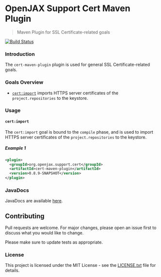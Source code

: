 # OpenJAX Support Cert Maven Plugin

> Maven Plugin for SSL Certificate-related goals

[![Build Status](https://travis-ci.org/openjax/cert-maven-plugin.png)](https://travis-ci.org/openjax/cert-maven-plugin)

### Introduction

The `cert-maven-plugin` plugin is used for general SSL Certificate-related goals.

### Goals Overview

* [`cert:import`](#certimport) imports HTTPS server certificates of the `project.repositories` to the keystore.

### Usage

#### `cert:import`

The `cert:import` goal is bound to the `compile` phase, and is used to import HTTPS server certificates of the `project.repositories` to the keystore.

##### Example 1

```xml
<plugin>
  <groupId>org.openjax.support.cert</groupId>
  <artifactId>cert-maven-plugin</artifactId>
  <version>0.8.9-SNAPSHOT</version>
</plugin>
```

### JavaDocs

JavaDocs are available [here](https://support.openjax.org/cert-maven-plugin/apidocs/).

## Contributing

Pull requests are welcome. For major changes, please open an issue first to discuss what you would like to change.

Please make sure to update tests as appropriate.

### License

This project is licensed under the MIT License - see the [LICENSE.txt](LICENSE.txt) file for details.